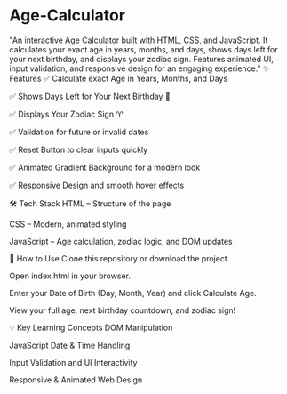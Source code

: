 # Age-Calculator
"An interactive Age Calculator built with HTML, CSS, and JavaScript. It calculates your exact age in years, months, and days, shows days left for your next birthday, and displays your zodiac sign. Features animated UI, input validation, and responsive design for an engaging experience."
✨ Features
✅ Calculate exact Age in Years, Months, and Days

✅ Shows Days Left for Your Next Birthday 🎉

✅ Displays Your Zodiac Sign ♈

✅ Validation for future or invalid dates

✅ Reset Button to clear inputs quickly

✅ Animated Gradient Background for a modern look

✅ Responsive Design and smooth hover effects

🛠 Tech Stack
HTML – Structure of the page

CSS – Modern, animated styling

JavaScript – Age calculation, zodiac logic, and DOM updates

🚀 How to Use
Clone this repository or download the project.

Open index.html in your browser.

Enter your Date of Birth (Day, Month, Year) and click Calculate Age.

View your full age, next birthday countdown, and zodiac sign!

💡 Key Learning Concepts
DOM Manipulation

JavaScript Date & Time Handling

Input Validation and UI Interactivity

Responsive & Animated Web Design
